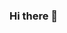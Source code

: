 ### Hi there 👋

<!--
**AshishRajChoudhary/AshishRajChoudhary** is a ✨ _special_ ✨ repository because its `README.md` (this file) appears on your GitHub profile.



- 🔭 I’m currently working as a Product Specalist@Neilsoft.
- 🌱 I’m currently learning Data Analysis and Visualisation
- 👯 I hold an MBA from IIM Raipur and graduation in Engineering.
- 🤔 I’m looking for a role in Product Management.
- 💬 I have about 4 years of work experience in product development and management.
- 📫 How to reach me: https://www.linkedin.com/in/imashishraj/ 
- 😄 Learning new skills and sharing to help others.
- ⚡ Fun fact: Life is a your work are the paints, all your skills collate to form a masterpiece which is visible looking from far.
-->
